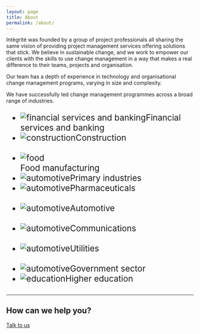 ```yaml
---
layout: page
title: About
permalink: /about/
---
```



<p class="page-blurb">Intégrité was founded by a group of project professionals all sharing the same vision of providing project management services offering solutions that stick. We believe in sustainable change, and we work to empower our clients with the skills to use change management in a way that makes a real difference to their teams, projects and organisation.</p>

<p>Our team has a depth of experience in technology and organisational change management programs, varying in size and complexity.</p>

<p>We have successfully led change management programmes across a broad range of industries.</p>

<div class="row">
  <div class="container logos">
    <div class="row">
      <ul class="special-grid u-c-txt" style="font-size: 1.4rem;">
      <li><img src="{{ site.baseurl }}/images/industry/financial.png" alt="financial services and banking">Financial services and banking</li>
      <li><img src="{{ site.baseurl }}/images/industry/construction.png" alt="construction">Construction<br><br></li>
      <li><img src="{{ site.baseurl }}/images/industry/food.png" alt="food"><br>Food manufacturing</li>
      <li><img src="{{ site.baseurl }}/images/industry/primary.png" alt="automotive">Primary industries</li>
      <li><img src="{{ site.baseurl }}/images/industry/pharma.png" alt="automotive">Pharmaceuticals<br><br></li>
      <li><img src="{{ site.baseurl }}/images/industry/automotive.png" alt="automotive">Automotive<br><br></li>
      <li><img src="{{ site.baseurl }}/images/industry/communications.png" alt="automotive">Communications<br><br></li>
      <li><img src="{{ site.baseurl }}/images/industry/utilities.png" alt="automotive">Utilities<br><br></li>
      <li><img src="{{ site.baseurl }}/images/industry/government.png" alt="automotive">Government sector<br></li>
      <li><img src="{{ site.baseurl }}/images/industry/education.png" alt="education">Higher education<br></li>
      </ul>
    </div>
    </div>
  </div>
</div>

<div style="margin-top: 30px" class="u-c-txt">
<hr>
<h2>How can we help you?</h2>
<p><a href="{{ site.baseurl }}/contact" class="button button-primary">Talk to us</a></p>
</div>
